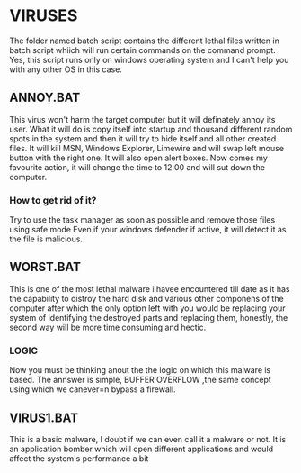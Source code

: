 # VIRUSES

The folder named batch script contains the different lethal files written in batch script whiich will run certain commands on the command prompt.
Yes, this script runs only on windows operating system and I can't help you with any other OS in this case.

## ANNOY.BAT

 This virus won't harm the target computer but it will definately annoy its user.
 What it will do is copy itself into startup and thousand different random spots in the system and then it will try to hide itself and all other created files. It will kill MSN, Windows Explorer, Limewire and will swap left mouse button with the right one.
 It will also open alert boxes.
 Now comes my favourite action, it will change the time to 12:00 and will sut down the computer.

 ### How to get rid of it?

 Try to use the task manager as soon as possible and remove those files using safe mode
 Even if your windows defender if active, it will detect it as the file is malicious.

## WORST.BAT

 This is one of the most lethal malware i havee encountered till date as it has the capability to distroy the hard disk and various other componens of the computer after which the only option left with you would be replacing your system of identifying the destroyed parts and replacing them, honestly, the second way will be more time consuming and hectic.
 
 ### LOGIC
 Now you must be thinking anout the the logic on which this malware is based. The annswer is simple, BUFFER OVERFLOW ,the same concept using which we canever=n bypass a firewall.

## VIRUS1.BAT
 This is a basic malware, I doubt if we can even call it a malware or not. It is an application bomber which will open different applications and would affect the system's performance a bit